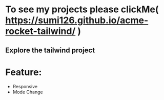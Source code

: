# To see my projects please clickMe( https://sumi126.github.io/acme-rocket-tailwind/ )
## Explore the tailwind project 
# Feature:
- Responsive
- Mode Change 
